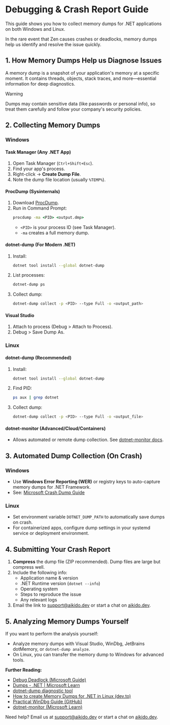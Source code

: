 # Debugging & Crash Report Guide

This guide shows you how to collect memory dumps for .NET applications on both Windows and Linux.

In the rare event that Zen causes crashes or deadlocks, memory dumps help us identify and resolve the issue quickly.

## 1. How Memory Dumps Help us Diagnose Issues

A memory dump is a snapshot of your application's memory at a specific moment. It contains threads, objects, stack traces, and more—essential information for deep diagnostics.
> [!WARNING]
> Dumps may contain sensitive data (like passwords or personal info), so treat them carefully and follow your company's security policies.

## 2. Collecting Memory Dumps

### Windows

#### Task Manager (Any .NET App)
1. Open Task Manager (`Ctrl+Shift+Esc`).
2. Find your app's process.
3. Right-click → **Create Dump File**.
4. Note the dump file location (usually `%TEMP%`).

#### ProcDump (Sysinternals)
1. Download [ProcDump](https://docs.microsoft.com/en-us/sysinternals/downloads/procdump).
2. Run in Command Prompt:
   ```cmd
   procdump -ma <PID> <output.dmp>
   ```
   - `<PID>` is your process ID (see Task Manager).
   - `-ma` creates a full memory dump.

#### dotnet-dump (For Modern .NET)
1. Install:
   ```sh
   dotnet tool install --global dotnet-dump
   ```
2. List processes:
   ```sh
   dotnet-dump ps
   ```
3. Collect dump:
   ```sh
   dotnet-dump collect -p <PID> --type Full -o <output_path>
   ```

#### Visual Studio
1. Attach to process (Debug > Attach to Process).
2. Debug > Save Dump As.

### Linux

#### dotnet-dump (Recommended)
1. Install:
   ```sh
   dotnet tool install --global dotnet-dump
   ```
2. Find PID:
   ```sh
   ps aux | grep dotnet
   ```
3. Collect dump:
   ```sh
   dotnet-dump collect -p <PID> --type Full -o <output_file>
   ```

#### dotnet-monitor (Advanced/Cloud/Containers)
- Allows automated or remote dump collection. See [dotnet-monitor docs](https://learn.microsoft.com/en-us/dotnet/core/diagnostics/dumps).

## 3. Automated Dump Collection (On Crash)

### Windows
- Use **Windows Error Reporting (WER)** or registry keys to auto-capture memory dumps for .NET Framework.
- See: [Microsoft Crash Dump Guide](https://learn.microsoft.com/en-us/dotnet/core/diagnostics/dumps)

### Linux
- Set environment variable `DOTNET_DUMP_PATH` to automatically save dumps on crash.
- For containerized apps, configure dump settings in your systemd service or deployment environment.

## 4. Submitting Your Crash Report

1. **Compress** the dump file (ZIP recommended). Dump files are large but compress well.
2. Include the following info:
   - Application name & version
   - .NET Runtime version (`dotnet --info`)
   - Operating system
   - Steps to reproduce the issue
   - Any relevant logs
3. Email the link to [support@aikido.dev](mailto:support@aikido.dev) or start a chat on [aikido.dev](https://aikido.dev).

## 5. Analyzing Memory Dumps Yourself

If you want to perform the analysis yourself:
- Analyze memory dumps with Visual Studio, WinDbg, JetBrains dotMemory, or `dotnet-dump analyze`.
- On Linux, you can transfer the memory dump to Windows for advanced tools.

**Further Reading:**
- [Debug Deadlock (Microsoft Guide)](https://learn.microsoft.com/en-us/dotnet/core/diagnostics/debug-deadlock?tabs=windows)
- [Dumps - .NET | Microsoft Learn](https://learn.microsoft.com/en-us/dotnet/core/diagnostics/dumps)
- [dotnet-dump diagnostic tool](https://learn.microsoft.com/en-us/dotnet/core/diagnostics/dotnet-dump)
- [How to create Memory Dumps for .NET in Linux (dev.to)](https://dev.to/ernitingarg/how-to-create-and-analyze-memory-dumps-for-dotnet-applications-in-linux-3o8m)
- [Practical WinDbg Guide (GitHub)](https://github.com/bulentkazanci/Cheat-Sheet-Windbg/)
- [dotnet-monitor (Microsoft Learn)](https://learn.microsoft.com/en-us/dotnet/core/diagnostics/dotnet-monitor)

Need help? Email us at [support@aikido.dev](mailto:support@aikido.dev) or start a chat on [aikido.dev](https://aikido.dev).
